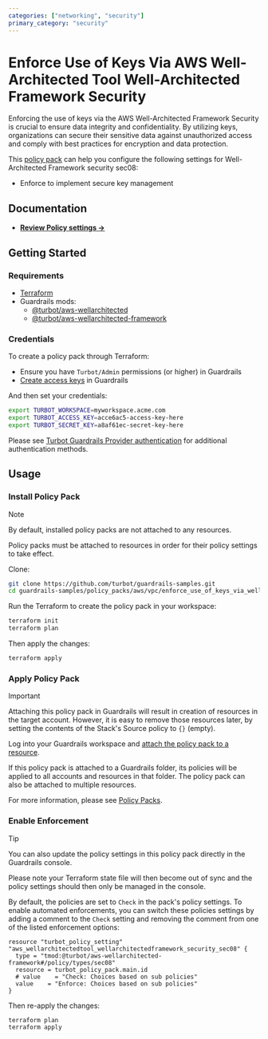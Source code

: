 ```yaml
---
categories: ["networking", "security"]
primary_category: "security"
---
```


# Enforce Use of Keys Via AWS Well-Architected Tool Well-Architected Framework Security

Enforcing the use of keys via the AWS Well-Architected Framework Security is crucial to ensure data integrity and confidentiality. By utilizing keys, organizations can secure their sensitive data against unauthorized access and comply with best practices for encryption and data protection.

This [policy pack](https://turbot.com/guardrails/docs/concepts/resources/smart-folders) can help you configure the following settings for Well-Architected Framework security sec08:

- Enforce to implement secure key management

## Documentation

- **[Review Policy settings →](https://hub-guardrails-turbot-com-git-development-turbot.vercel.app/policy-packs/enforce_use_of_keys_via_well_architected_framework/settings)**

## Getting Started

### Requirements

- [Terraform](https://developer.hashicorp.com/terraform/tutorials/aws-get-started/install-cli)
- Guardrails mods:
  - [@turbot/aws-wellarchitected](https://hub-guardrails-turbot-com-git-development-turbot.vercel.app/aws/mods/aws-wellarchitected)
  - [@turbot/aws-wellarchitected-framework](https://hub-guardrails-turbot-com-git-development-turbot.vercel.app/aws/mods/aws-wellarchitected-framework)

### Credentials

To create a policy pack through Terraform:

- Ensure you have `Turbot/Admin` permissions (or higher) in Guardrails
- [Create access keys](https://turbot.com/guardrails/docs/guides/iam/access-keys#generate-a-new-guardrails-api-access-key) in Guardrails

And then set your credentials:

```sh
export TURBOT_WORKSPACE=myworkspace.acme.com
export TURBOT_ACCESS_KEY=acce6ac5-access-key-here
export TURBOT_SECRET_KEY=a8af61ec-secret-key-here
```

Please see [Turbot Guardrails Provider authentication](https://registry.terraform.io/providers/turbot/turbot/latest/docs#authentication) for additional authentication methods.

## Usage

### Install Policy Pack

> [!NOTE]
> By default, installed policy packs are not attached to any resources.
>
> Policy packs must be attached to resources in order for their policy settings to take effect.

Clone:

```sh
git clone https://github.com/turbot/guardrails-samples.git
cd guardrails-samples/policy_packs/aws/vpc/enforce_use_of_keys_via_well_architected_framework
```

Run the Terraform to create the policy pack in your workspace:

```sh
terraform init
terraform plan
```

Then apply the changes:

```sh
terraform apply
```

### Apply Policy Pack

> [!IMPORTANT]
> Attaching this policy pack in Guardrails will result in creation of resources in the target account. However, it is easy to remove those resources later, by setting the contents of the Stack's Source policy to `{}` (empty).

Log into your Guardrails workspace and [attach the policy pack to a resource](https://turbot.com/guardrails/docs/guides/working-with-folders/smart#attach-a-smart-folder-to-a-resource).

If this policy pack is attached to a Guardrails folder, its policies will be applied to all accounts and resources in that folder. The policy pack can also be attached to multiple resources.

For more information, please see [Policy Packs](https://turbot.com/guardrails/docs/concepts/resources/smart-folders).

### Enable Enforcement

> [!TIP]
> You can also update the policy settings in this policy pack directly in the Guardrails console.
>
> Please note your Terraform state file will then become out of sync and the policy settings should then only be managed in the console.

By default, the policies are set to `Check` in the pack's policy settings. To enable automated enforcements, you can switch these policies settings by adding a comment to the `Check` setting and removing the comment from one of the listed enforcement options:

```hcl
resource "turbot_policy_setting" "aws_wellarchitectedtool_wellarchitectedframework_security_sec08" {
  type = "tmod:@turbot/aws-wellarchitected-framework#/policy/types/sec08"
  resource = turbot_policy_pack.main.id
  # value    = "Check: Choices based on sub policies"
  value    = "Enforce: Choices based on sub policies"
}
```

Then re-apply the changes:

```sh
terraform plan
terraform apply
```
